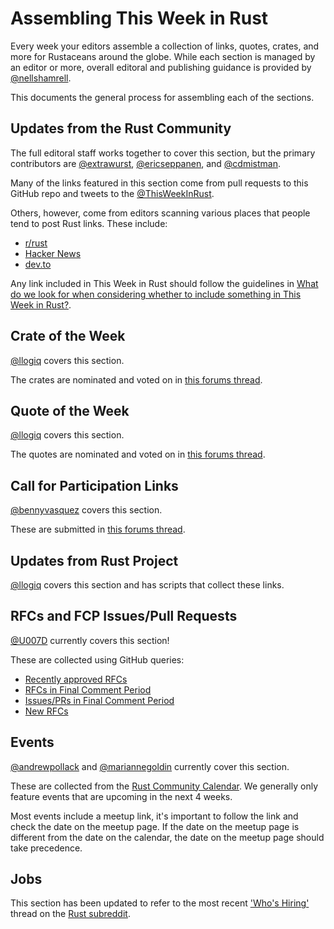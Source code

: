 # Assembling This Week in Rust

Every week your editors assemble a collection of links, quotes, crates, and more for Rustaceans around the globe. While each section is managed by an editor or more, overall editoral and publishing guidance is provided by [@nellshamrell](https://github.com/nellshamrell). 

This documents the general process for assembling each of the sections.

## Updates from the Rust Community

The full editoral staff works together to cover this section, but the primary contributors are [@extrawurst](https://github.com/extrawurst), [@ericseppanen](https://github.com/ericseppanen), and [@cdmistman](https://github.com/cdmistman). 

Many of the links featured in this section come from pull requests to this GitHub repo and tweets to the [@ThisWeekInRust](https://twitter.com/ThisWeekInRust).

Others, however, come from editors scanning various places that people tend to post Rust links. These include:

* [r/rust](https://www.reddit.com/r/rust/)
* [Hacker News](https://news.ycombinator.com/)
* [dev.to](https://dev.to/)

Any link included in This Week in Rust should follow the guidelines in [What do we look for when considering whether to include something in This Week in Rust?](https://github.com/rust-lang/this-week-in-rust#what-do-we-look-for-when-considering-whether-to-include-something-in-this-week-in-rust).

## Crate of the Week

[@llogiq](https://github.com/llogiq) covers this section.

The crates are nominated and voted on in [this forums thread](https://users.rust-lang.org/t/crate-of-the-week/2704/784).

## Quote of the Week

[@llogiq](https://github.com/llogiq) covers this section.

The quotes are nominated and voted on in [this forums thread](https://users.rust-lang.org/t/twir-quote-of-the-week/328).

## Call for Participation Links

[@bennyvasquez](https://github.com/bennyvasquez) covers this section.

These are submitted in [this forums thread](https://users.rust-lang.org/t/twir-call-for-participation/4821).

## Updates from Rust Project

[@llogiq](https://github.com/llogiq) covers this section and has scripts that collect these links.

## RFCs and FCP Issues/Pull Requests

[@U007D](https://github.com/U007D) currently covers this section!

These are collected using GitHub queries:
* [Recently approved RFCs](https://github.com/rust-lang/rfcs/commits/master)
* [RFCs in Final Comment Period](https://github.com/rust-lang/rfcs/labels/final-comment-period)
* [Issues/PRs in Final Comment Period](https://github.com/rust-lang/rust/labels/final-comment-period)
* [New RFCs](https://github.com/rust-lang/rfcs/pulls)

## Events

[@andrewpollack](https://github.com/andrewpollack) and [@mariannegoldin](https://github.com/mariannegoldin) currently cover this section.

These are collected from the [Rust Community Calendar](https://calendar.google.com/calendar/u/0/embed?src=apd9vmbc22egenmtu5l6c5jbfc@group.calendar.google.com). We generally only feature events that are upcoming in the next 4 weeks.

Most events include a meetup link, it's important to follow the link and check the date on the meetup page. If the date on the meetup page is different from the date on the calendar, the date on the meetup page should take precedence.

## Jobs

This section has been updated to refer to the most recent ['Who's Hiring'](https://www.reddit.com/r/rust/search/?q=who%27s%20hiring&restrict_sr=1&sort=new) thread on the [Rust subreddit](https://www.reddit.com/r/rust/). 
